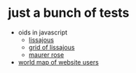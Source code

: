 # just a bunch of tests

* oids in javascript
  * [lissajous](oids/lissajous/index.html)
  * [grid of lissajous](oids/lissajous_grid/index.html)
  * [maurer rose](oids/maurer_rose/index.html)
* [world map of website users](website/website_users.html)
